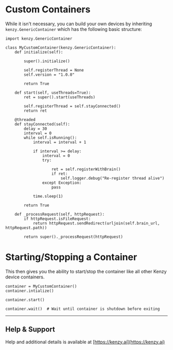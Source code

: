 # Custom Containers

While it isn't necessary, you can build your own devices by inheriting ```kenzy.GenericContainer``` which has the following basic structure:

```
import kenzy.GenericContainer

class MyCustomContainer(kenzy.GenericContainer):
    def initialize(self):

        super().initialize()
        
        self.registerThread = None
        self.version = "1.0.0"

        return True
    
    def start(self, useThreads=True):
        ret = super().start(useThreads)
        
        self.registerThread = self.stayConnected()
        return ret
    
    @threaded
    def stayConnected(self):
        delay = 30
        interval = 0
        while self.isRunning():
            interval = interval + 1
            
            if interval >= delay:
                interval = 0
                try:
                    
                    ret = self.registerWithBrain()
                    if ret:
                        self.logger.debug("Re-register thread alive")
                except Exception:
                    pass 
                
            time.sleep(1)

        return True
    
    def _processRequest(self, httpRequest):
        if httpRequest.isFileRequest:
            return httpRequest.sendRedirect(urljoin(self.brain_url, httpRequest.path)) 
            
        return super()._processRequest(httpRequest)
```

# Starting/Stopping a Container

This then gives you the ability to start/stop the container like all other Kenzy device containers.
```
container = MyCustomContainer()
container.intialize()

container.start()

container.wait()  # Wait until container is shutdown before exiting
```

-----

## Help &amp; Support
Help and additional details is available at [https://kenzy.ai](https://kenzy.ai)